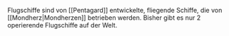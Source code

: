 Flugschiffe sind von [[Pentagard]] entwickelte, fliegende Schiffe, die von [[Mondherz|Mondherzen]] betrieben werden.
Bisher gibt es nur 2 operierende Flugschiffe auf der Welt.
